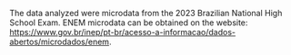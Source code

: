 The data analyzed were microdata from the 2023 Brazilian National High School Exam. ENEM microdata can be obtained on the website: https://www.gov.br/inep/pt-br/acesso-a-informacao/dados-abertos/microdados/enem.
